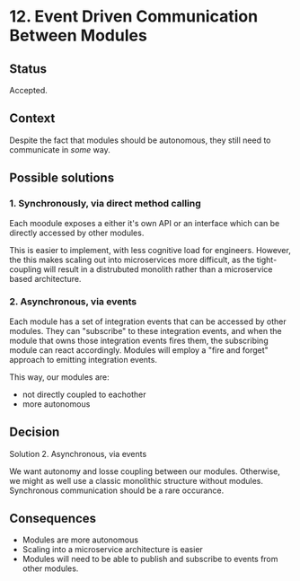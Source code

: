 # 12. Event Driven Communication Between Modules

## Status

Accepted.

## Context

Despite the fact that modules should be autonomous, they still need to communicate in *some* way.

## Possible solutions

### 1. Synchronously, via direct method calling

Each moodule exposes a either it's own API or an interface which can be directly accessed by other modules.

This is easier to implement, with less cognitive load for engineers. However, the this makes scaling out into microservices more difficult, as the tight-coupling will result in a distrubuted monolith rather than a microservice based architecture.

### 2. Asynchronous, via events

Each module has a set of integration events that can be accessed by other modules. They can "subscribe" to these integration events, and when the module that owns those 
integration events fires them, the subscribing module can react accordingly. Modules will employ a "fire and forget" approach to emitting integration events.

This way, our modules are:
- not directly coupled to eachother
- more autonomous 

## Decision

Solution 2. Asynchronous, via events

We want autonomy and losse coupling between our modules. Otherwise, we might as well use a classic monolithic structure without modules. Synchronous communication should be a rare occurance.

## Consequences
- Modules are more autonomous
- Scaling into a microservice architecture is easier
- Modules will need to be able to publish and subscribe to events from other modules.
